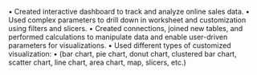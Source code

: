 •	Created interactive dashboard to track and analyze online sales data.
•	Used complex parameters to drill down in worksheet and customization using filters and slicers.
•	Created connections, joined new tables, and performed calculations to manipulate data and enable user-driven parameters for visualizations.
•	Used different types of customized visualization:
•	(bar chart, pie chart, donut chart, clustered bar chart, scatter chart, line chart, area chart, map, slicers, etc.)

